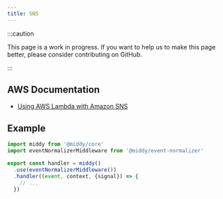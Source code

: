 ```yaml
---
title: SNS
---
```


:::caution

This page is a work in progress. If you want to help us to make this page better, please consider contributing on GitHub.

:::

## AWS Documentation
- [Using AWS Lambda with Amazon SNS](https://docs.aws.amazon.com/lambda/latest/dg/with-sns.html)

## Example
```javascript
import middy from '@middy/core'
import eventNormalizerMiddleware from '@middy/event-normalizer'

export const handler = middy()
  .use(eventNormalizerMiddleware())
  .handler((event, context, {signal}) => {
    // ...
  })
```
